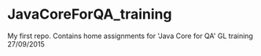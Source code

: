 # JavaCoreForQA_training
My first repo. Contains home assignments for 'Java Core for QA' GL training
27/09/2015
